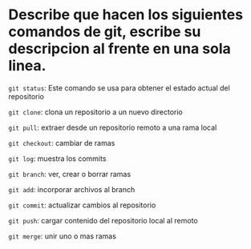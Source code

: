# Describe que hacen los siguientes comandos de git, escribe su descripcion al frente en una sola linea.

`git status`: Este comando se usa para obtener el estado actual del repositorio

`git clone`: clona un repositorio a un nuevo directorio

`git pull`: extraer desde un repositorio remoto a una rama local

`git checkout`: cambiar de ramas

`git log`: muestra los commits

`git branch`: ver, crear o borrar ramas

`git add`: incorporar archivos al branch

`git commit`: actualizar cambios al repositorio 

`git push`: cargar contenido del repositorio local al remoto

`git merge`: unir uno o mas ramas